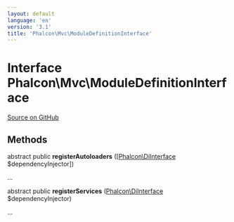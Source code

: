 ```yaml
---
layout: default
language: 'en'
version: '3.1'
title: 'Phalcon\Mvc\ModuleDefinitionInterface'
---
```

# Interface **Phalcon\Mvc\ModuleDefinitionInterface**

<a href="https://github.com/phalcon/cphalcon/tree/v3.1.0/phalcon/mvc/moduledefinitioninterface.zep" class="btn btn-default btn-sm">Source on GitHub</a>

## Methods
abstract public  **registerAutoloaders** ([[Phalcon\DiInterface](/3.1/en/api/Phalcon_DiInterface) $dependencyInjector])

...


abstract public  **registerServices** ([Phalcon\DiInterface](/3.1/en/api/Phalcon_DiInterface) $dependencyInjector)

...



